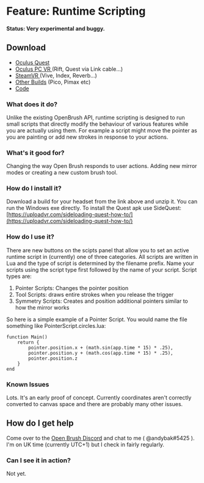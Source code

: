 # Feature: Runtime Scripting

#### Status: Very experimental and buggy. 

## Download

* [Oculus Quest](https://nightly.link/IxxyXR/open-brush/workflows/build/experiments%2Fmoonsharp/Oculus%20Quest.zip)
* [Oculus PC VR ](https://nightly.link/IxxyXR/open-brush/workflows/build/experiments%2Fmoonsharp/Windows%20Rift.zip)(Rift, Quest via Link cable...)
* [SteamVR ](https://nightly.link/IxxyXR/open-brush/workflows/build/experiments%2Fmoonsharp/Windows%20OpenXR.zip)(Vive, Index, Reverb...)
* [Other Builds](https://nightly.link/IxxyXR/open-brush/workflows/build/experiments%2Fmoonsharp) (Pico, Pimax etc)
* [Code](https://github.com/IxxyXR/open-brush/tree/features/moonsharp)

### What does it do?

Unlike the existing OpenBrush API, runtime scripting is designed to run small scripts that directly modify
the behaviour of various features while you are actually using them. For example a script might move the
pointer as you are painting or add new strokes in response to your actions.

### What's it good for?

Changing the way Open Brush responds to user actions. Adding new mirror modes or creating a new custom brush tool.

### How do I install it?

Download a build for your headset from the link above and unzip it. You can run the Windows exe directly. To install the Quest apk use SideQuest: [https://uploadvr.com/sideloading-quest-how-to/](https://uploadvr.com/sideloading-quest-how-to/)

### How do I use it?

There are new buttons on the scipts panel that allow you to set
an active runtime script in (currently) one of three categories. All scripts are written in Lua and the type of script is determined by
the filename prefix. Name your scripts using the script type first followed by
the name of your script. Script types are:

1. Pointer Scripts: Changes the pointer position
2. Tool Scripts: draws entire strokes when you release the trigger
3. Symmetry Scripts: Creates and position additional pointers similar to how the mirror works

So here is a simple example of a Pointer Script. You would name the file something
like PointerScript.circles.lua:

    function Main()
        return {
            pointer.position.x + (math.sin(app.time * 15) * .25),
            pointer.position.y + (math.cos(app.time * 15) * .25),
            pointer.position.z
        }
    end


### Known Issues

Lots. It's an early proof of concept. Currently coordinates aren't correctly
converted to canvas space and there are probably many other issues.

## How do I get help

Come over to the [Open Brush Discord](https://discord.com/invite/fS69VdFXpk) and chat to me ( @andybak#5425 ). I'm on UK time (currently UTC+1) but I check in fairly regularly.

### Can I see it in action?

Not yet. 
